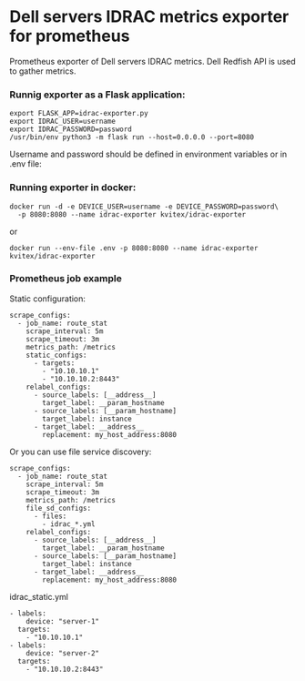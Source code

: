 # Dell servers IDRAC metrics exporter for prometheus
Prometheus exporter of Dell servers IDRAC metrics.
Dell Redfish API is used to gather metrics.

### Runnig exporter as a Flask application:

```
export FLASK_APP=idrac-exporter.py
export IDRAC_USER=username
export IDRAC_PASSWORD=password
/usr/bin/env python3 -m flask run --host=0.0.0.0 --port=8080
```

Username and password should be defined in environment variables or in .env file:

### Running exporter in docker:
```
docker run -d -e DEVICE_USER=username -e DEVICE_PASSWORD=password\
  -p 8080:8080 --name idrac-exporter kvitex/idrac-exporter
```

or

```
docker run --env-file .env -p 8080:8080 --name idrac-exporter kvitex/idrac-exporter
```

### Prometheus job example

Static configuration:

```
scrape_configs:
  - job_name: route_stat
    scrape_interval: 5m
    scrape_timeout: 3m
    metrics_path: /metrics
    static_configs:
      - targets:
        - "10.10.10.1"
        - "10.10.10.2:8443"
    relabel_configs:
      - source_labels: [__address__]
        target_label: __param_hostname
      - source_labels: [__param_hostname]
        target_label: instance
      - target_label: __address__
        replacement: my_host_address:8080
```

Or you can use file service discovery:

```
scrape_configs:
  - job_name: route_stat
    scrape_interval: 5m
    scrape_timeout: 3m
    metrics_path: /metrics
    file_sd_configs:
      - files:
        - idrac_*.yml
    relabel_configs:
      - source_labels: [__address__]
        target_label: __param_hostname
      - source_labels: [__param_hostname]
        target_label: instance
      - target_label: __address__
        replacement: my_host_address:8080
```

idrac_static.yml

```
- labels:
    device: "server-1"
  targets:
    - "10.10.10.1"
- labels:
    device: "server-2"
  targets:
    - "10.10.10.2:8443"
```


